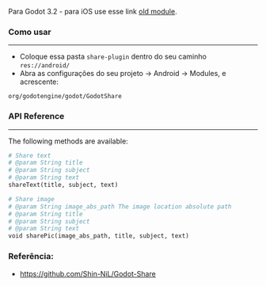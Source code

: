 Para Godot 3.2 - para iOS use esse link [old module](https://github.com/Shin-NiL/Godot-Share). 

### Como usar
----------

- Coloque essa pasta ```share-plugin``` dentro do seu caminho ```res://android/```
- Abra as configurações do seu projeto -> Android -> Modules, e acrescente:

```
org/godotengine/godot/GodotShare
```


### API Reference
-------------

The following methods are available:
```python
# Share text
# @param String title
# @param String subject
# @param String text
shareText(title, subject, text)

# Share image
# @param String image_abs_path The image location absolute path
# @param String title
# @param String subject
# @param String text
void sharePic(image_abs_path, title, subject, text)
```


### Referência:
- https://github.com/Shin-NiL/Godot-Share
